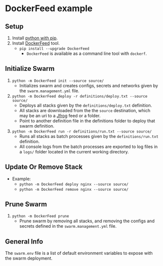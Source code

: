 # DockerFeed example

## Setup
1. Install [python with pip](https://www.python.org/downloads/).
2. Install [DockerFeed](https://github.com/DIPSAS/DockerFeed) tool.
   - `pip install --upgrade DockerFeed`
     - `DockerFeed` is available as a command line tool with `dockerf`.

## Initialize Swarm
1. `python -m DockerFeed init --source source/`
   - Initializes swarm and creates configs, secrets and networks given by the `swarm.management.yml` file. 
2. `python -m DockerFeed deploy -r definitions/deploy.txt --source source/`
   - Deploys all stacks given by the `definitions/deploy.txt` definition. 
   - All stacks are downloaded from the the `source` destination, which may be an uri to a [Jfrog](https://jfrog.com/) feed or a folder.
   - Point to another definition file in the definitions folder to deploy that swarm definition. 
3. `python -m DockerFeed run -r definitions/run.txt --source source/`
   - Runs all stacks as batch processes given by the `definitions/run.txt` definition. 
   - All console logs from the batch processes are exported to log files in a `logs/` folder located in the current working directory.

## Update Or Remove Stack
- Example:
  - `python -m DockerFeed deploy nginx --source source/`
  - `python -m DockerFeed remove nginx --source source/`

## Prune Swarm
1. `python -m DockerFeed prune`
   - Prune swarm by removing all stacks, and removing the configs and secrets defined in the `swarm.management.yml` file. 

## General Info
The `swarm.env` file is a list of default environment variables to expose with the swarm deployment.
